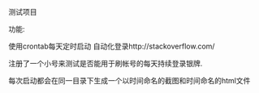测试项目

功能:

使用crontab每天定时启动
自动化登录http://stackoverflow.com/

注册了一个小号来测试是否能用于刷帐号的每天持续登录银牌.

每次启动都会在同一目录下生成一个以时间命名的截图和时间命名的html文件

 
